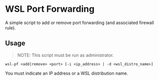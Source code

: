 # WSL Port Forwarding

A simple script to add or remove port forwarding (and associated firewall rule).

## Usage

> NOTE: This script must be run as administrator.

```
wsl-pf <add|remove> <port> [-i <ip_address> | -d <wsl_distro_name>]
```

You must indicate an IP address or a WSL distribution name.